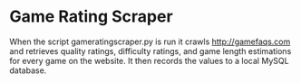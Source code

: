 # Game Rating Scraper

When the script gameratingscraper.py is run it crawls http://gamefaqs.com and retrieves
quality ratings, difficulty ratings, and game length estimations for every game
on the website. It then records the values to a local MySQL database.
